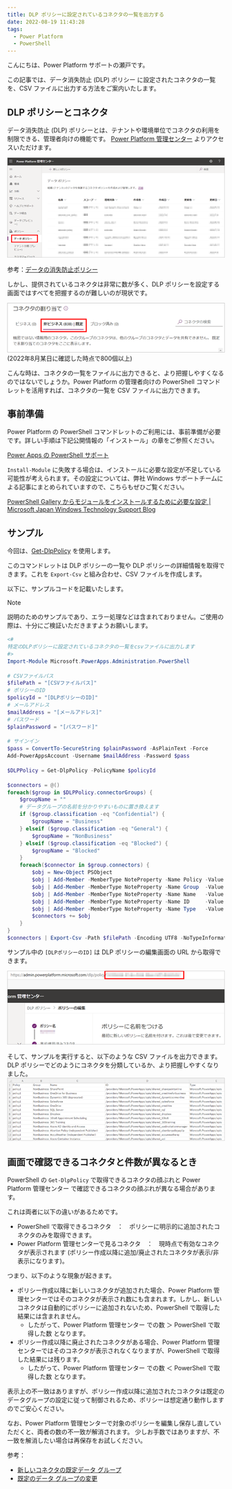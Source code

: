 ```yaml
---
title: DLP ポリシーに設定されているコネクタの一覧を出力する
date: 2022-08-19 11:43:28
tags:
  - Power Platform
  - PowerShell
---
```


こんにちは、Power Platform サポートの瀬戸です。

この記事では、データ消失防止 (DLP) ポリシー に設定されたコネクタの一覧を、CSV ファイルに出力する方法をご案内いたします。

<!-- more -->

## DLP ポリシーとコネクタ
データ消失防止 (DLP) ポリシーとは、テナントや環境単位でコネクタの利用を制限できる、管理者向けの機能です。
[Power Platform 管理センター](https://admin.powerplatform.microsoft.com/home) よりアクセスいただけます。

![](Output-dlp-policy-connector-list/2022-08-17-17-29-40.png)

参考：[データの消失防止ポリシー](https://learn.microsoft.com/ja-jp/power-platform/admin/wp-data-loss-prevention)

しかし、提供されているコネクタは非常に数が多く、DLP ポリシーを設定する画面ではすべてを把握するのが難しいのが現状です。

![](Output-dlp-policy-connector-list/2022-08-18-16-35-50.png)  
(2022年8月某日に確認した時点で800個以上)

こんな時は、コネクタの一覧をファイルに出力できると、より把握しやすくなるのではないでしょうか。Power Platform の管理者向けの PowerShell コマンドレットを活用すれば、コネクタの一覧を CSV ファイルに出力できます。

## 事前準備
Power Platform の PowerShell コマンドレットのご利用には、事前準備が必要です。詳しい手順は下記公開情報の「インストール」の章をご参照ください。

[Power Apps の PowerShell サポート](https://learn.microsoft.com/ja-jp/power-platform/admin/powerapps-powershell)

`Install-Module` に失敗する場合は、インストールに必要な設定が不足している可能性が考えられます。その設定については、弊社 Windows サポートチームによる記事にまとめられていますので、こちらもぜひご覧ください。

[PowerShell Gallery からモジュールをインストールするために必要な設定 | Microsoft Japan Windows Technology Support Blog](https://jpwinsup.github.io/blog/2021/06/14/UserInterfaceAndApps/PowerShell/how-to-setup-install-module/)

## サンプル
今回は、[Get-DlpPolicy](https://learn.microsoft.com/ja-jp/powershell/module/microsoft.powerapps.administration.powershell/get-dlppolicy?view=pa-ps-latest) を使用します。

このコマンドレットは DLP ポリシーの一覧や DLP ポリシーの詳細情報を取得できます。これを `Export-Csv` と組み合わせ、CSV ファイルを作成します。

以下に、サンプルコードを記載いたします。

>[!NOTE]  
>説明のためのサンプルであり、エラー処理などは含まれておりません。ご使用の際は、十分にご検証いただきますようお願いします。

```powershell
<#
特定のDLPポリシーに設定されているコネクタの一覧をcsvファイルに出力します
#>
Import-Module Microsoft.PowerApps.Administration.PowerShell

# CSVファイルパス
$filePath = "[CSVファイルパス]"
# ポリシーのID
$policyId = "[DLPポリシーのID]"
# メールアドレス
$mailAddress = "[メールアドレス]"
# パスワード
$plainPassword = "[パスワード]"

# サインイン
$pass = ConvertTo-SecureString $plainPassword -AsPlainText -Force
Add-PowerAppsAccount -Username $mailAddress -Password $pass

$DLPPolicy = Get-DlpPolicy -PolicyName $policyId

$connectors = @()
foreach($group in $DLPPolicy.connectorGroups) {
    $groupName = ""
    # データグループの名前を分かりやすいものに置き換えます
    if ($group.classification -eq "Confidential") {
        $groupName = "Business"
    } elseif ($group.classification -eq "General") {
        $groupName = "NonBusiness"
    } elseif ($group.classification -eq "Blocked") {
        $groupName = "Blocked"
    }
    foreach($connector in $group.connectors) {
        $obj = New-Object PSObject
        $obj | Add-Member -MemberType NoteProperty -Name Policy -Value $DLPPolicy.displayName
        $obj | Add-Member -MemberType NoteProperty -Name Group  -Value $groupName
        $obj | Add-Member -MemberType NoteProperty -Name Name   -Value $connector.name
        $obj | Add-Member -MemberType NoteProperty -Name ID     -Value $connector.id
        $obj | Add-Member -MemberType NoteProperty -Name Type   -Value $connector.type
        $connectors += $obj
    }
}
$connectors | Export-Csv -Path $filePath -Encoding UTF8 -NoTypeInformation
```

サンプル中の `[DLPポリシーのID]` は DLP ポリシーの編集画面の URL から取得できます。

![](Output-dlp-policy-connector-list/2022-08-18-17-24-45.png)

そして、サンプルを実行すると、以下のような CSV ファイルを出力できます。DLP ポリシーでどのようにコネクタを分類しているか、より把握しやすくなりました。  
![](Output-dlp-policy-connector-list/2022-08-18-16-56-37.png)

## 画面で確認できるコネクタと件数が異なるとき

PowerShell の `Get-DlpPolicy` で取得できるコネクタの顔ぶれと Power Platform 管理センター で確認できるコネクタの顔ぶれが異なる場合があります。

これは両者に以下の違いがあるためです。

* PowerShell で取得できるコネクタ　：　ポリシーに明示的に追加されたコネクタのみを取得できます。
* Power Platform 管理センターで見るコネクタ　：　現時点で有効なコネクタが表示されます (ポリシー作成以降に追加/廃止されたコネクタが表示/非表示になります)。

つまり、以下のような現象が起きます。

* ポリシー作成以降に新しいコネクタが追加された場合、Power Platform 管理センターではそのコネクタが表示され数にも含まれます。しかし、新しいコネクタは自動的にポリシーに追加されないため、PowerShell で取得した結果には含まれません。
  * したがって、Power Platform 管理センター での数 ＞ PowerShell で取得した数 となります。
* ポリシー作成以降に廃止されたコネクタがある場合、Power Platform 管理センターではそのコネクタが表示されなくなりますが、PowerShell で取得した結果には残ります。
  * したがって、Power Platform 管理センター での数 ＜ PowerShell で取得した数 となります。

表示上の不一致はありますが、ポリシー作成以降に追加されたコネクタは既定のデータグループの設定に従って制御されるため、ポリシーは想定通り動作しますのでご安心ください。

なお、Power Platform 管理センターで対象のポリシーを編集し保存し直していただくと、両者の数の不一致が解消されます。
少しお手数ではありますが、不一致を解消したい場合は再保存をお試しください。

 参考：

 * [新しいコネクタの既定データ グループ](https://learn.microsoft.com/ja-jp/power-platform/admin/dlp-connector-classification#default-data-group-for-new-connectors)
 * [既定のデータ グループの変更](https://learn.microsoft.com/ja-jp/power-platform/admin/prevent-data-loss#change-the-default-data-group)
